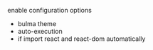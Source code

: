 enable configuration options

- bulma theme
- auto-execution
- if import react and react-dom automatically
